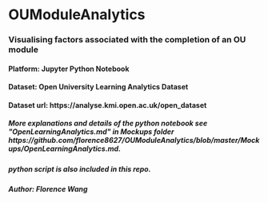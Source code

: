 # OUModuleAnalytics

<h3>Visualising factors associated with the completion of an OU module 
<h4>Platform: Jupyter Python Notebook </h4>
<h4>Dataset: Open University Learning Analytics Dataset </h4>
<h4>Dataset url: https://analyse.kmi.open.ac.uk/open_dataset </h4>
<h5>More explanations and details of the python notebook see "OpenLearningAnalytics.md" in Mockups folder https://github.com/florence8627/OUModuleAnalytics/blob/master/Mockups/OpenLearningAnalytics.md. </h5>
<h5> python script is also included in this repo. </h5>
<h5> Author: Florence Wang </h5>
